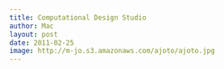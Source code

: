 ```yaml
---
title: Computational Design Studio
author: Mac
layout: post
date: 2011-02-25
image: http://m-jo.s3.amazonaws.com/ajoto/ajoto.jpg
---
```

